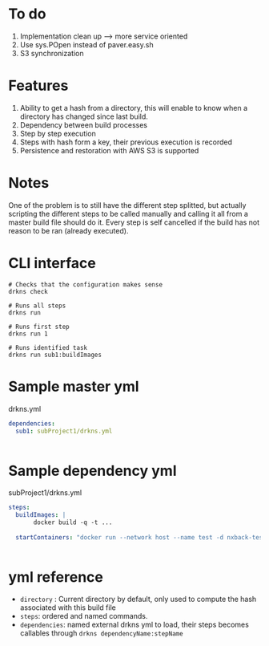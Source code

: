 To do
===

1. Implementation clean up --> more service oriented
2. Use sys.POpen instead of paver.easy.sh
3. S3 synchronization  

Features
===

1. Ability to get a hash from a directory, this will enable to know when a 
directory has changed since last build.
2. Dependency between build processes
3. Step by step execution
4. Steps with hash form a key, their previous execution is recorded
5. Persistence and restoration with AWS S3 is supported

Notes
===

One of the problem is to still have the different step splitted, but actually scripting the different steps to be called manually and calling it all from a master build file should do it. Every step is self cancelled if the build has not reason to be ran (already executed).

CLI interface
===

```
# Checks that the configuration makes sense
drkns check

# Runs all steps
drkns run 

# Runs first step
drkns run 1

# Runs identified task
drkns run sub1:buildImages
```

Sample master yml
===

drkns.yml

```yml
dependencies:
  sub1: subProject1/drkns.yml
  

```

Sample dependency yml
===


subProject1/drkns.yml
```yml
steps:
  buildImages: |
       docker build -q -t ...
       
  startContainers: "docker run --network host --name test -d nxback-test"
  

```

yml reference
===

* `directory` : Current directory by default, only used to compute the hash associated with this build file
* `steps`: ordered and named commands.
* `dependencies`: named external drkns yml to load, their steps becomes callables through `drkns dependencyName:stepName`